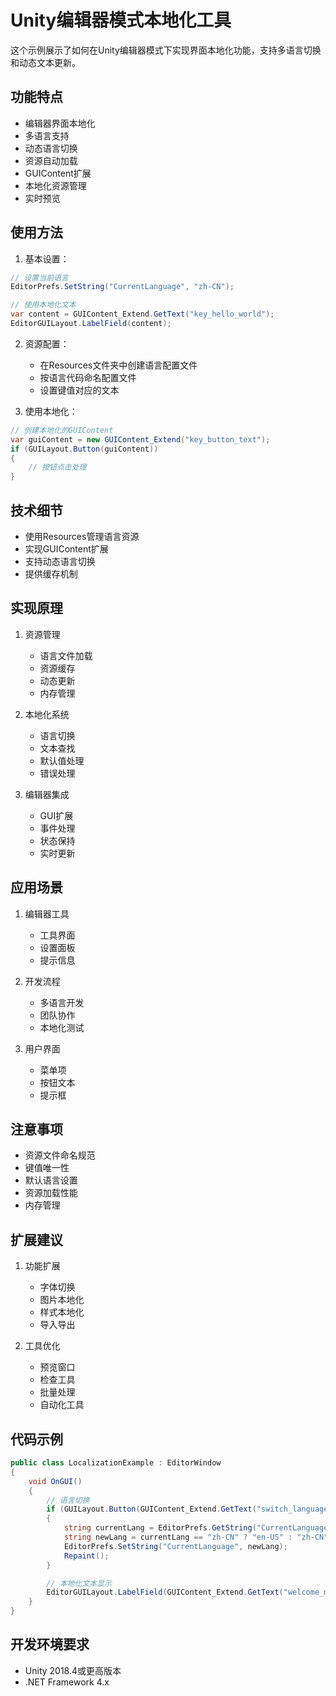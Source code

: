 # Unity编辑器模式本地化工具

这个示例展示了如何在Unity编辑器模式下实现界面本地化功能，支持多语言切换和动态文本更新。

## 功能特点

- 编辑器界面本地化
- 多语言支持
- 动态语言切换
- 资源自动加载
- GUIContent扩展
- 本地化资源管理
- 实时预览

## 使用方法

1. 基本设置：
```csharp
// 设置当前语言
EditorPrefs.SetString("CurrentLanguage", "zh-CN");

// 使用本地化文本
var content = GUIContent_Extend.GetText("key_hello_world");
EditorGUILayout.LabelField(content);
```

2. 资源配置：
   - 在Resources文件夹中创建语言配置文件
   - 按语言代码命名配置文件
   - 设置键值对应的文本

3. 使用本地化：
```csharp
// 创建本地化的GUIContent
var guiContent = new GUIContent_Extend("key_button_text");
if (GUILayout.Button(guiContent))
{
    // 按钮点击处理
}
```

## 技术细节

- 使用Resources管理语言资源
- 实现GUIContent扩展
- 支持动态语言切换
- 提供缓存机制

## 实现原理

1. 资源管理
   - 语言文件加载
   - 资源缓存
   - 动态更新
   - 内存管理

2. 本地化系统
   - 语言切换
   - 文本查找
   - 默认值处理
   - 错误处理

3. 编辑器集成
   - GUI扩展
   - 事件处理
   - 状态保持
   - 实时更新

## 应用场景

1. 编辑器工具
   - 工具界面
   - 设置面板
   - 提示信息
   
2. 开发流程
   - 多语言开发
   - 团队协作
   - 本地化测试
   
3. 用户界面
   - 菜单项
   - 按钮文本
   - 提示框

## 注意事项

- 资源文件命名规范
- 键值唯一性
- 默认语言设置
- 资源加载性能
- 内存管理

## 扩展建议

1. 功能扩展
   - 字体切换
   - 图片本地化
   - 样式本地化
   - 导入导出

2. 工具优化
   - 预览窗口
   - 检查工具
   - 批量处理
   - 自动化工具

## 代码示例

```csharp
public class LocalizationExample : EditorWindow
{
    void OnGUI()
    {
        // 语言切换
        if (GUILayout.Button(GUIContent_Extend.GetText("switch_language")))
        {
            string currentLang = EditorPrefs.GetString("CurrentLanguage");
            string newLang = currentLang == "zh-CN" ? "en-US" : "zh-CN";
            EditorPrefs.SetString("CurrentLanguage", newLang);
            Repaint();
        }

        // 本地化文本显示
        EditorGUILayout.LabelField(GUIContent_Extend.GetText("welcome_message"));
    }
}
```

## 开发环境要求

- Unity 2018.4或更高版本
- .NET Framework 4.x 
